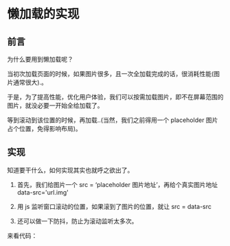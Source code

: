 # 懒加载的实现

## 前言

为什么要用到懒加载呢？       

当初次加载页面的时候，如果图片很多，且一次全加载完成的话，很消耗性能(图片通常很大).。       

于是，为了提高性能，优化用户体验，我们可以按需加载图片，即不在屏幕范围的图片，就没必要一开始全给加载了。      

等到滚动到该位置的时候，再加载..(当然，我们之前得用一个 placeholder 图片占个位置，免得影响布局)。      


## 实现

知道要干什么，如何实现其实也就呼之欲出了。      

1. 首先，我们给图片一个 src = ‘placeholder 图片地址’，再给个真实图片地址  data-src='url.img'      

2. 用 js 监听窗口滚动的位置，如果滚到了图片的位置，就让 src = data-src      

3. 还可以做一下防抖，防止为滚动监听太多次。       

来看代码：     

```html

```